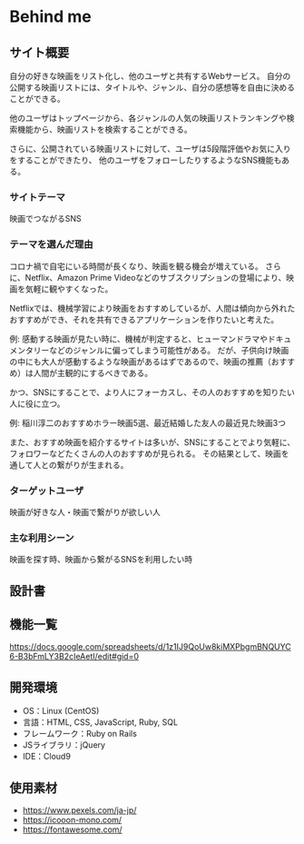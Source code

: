 # Behind me

## サイト概要

自分の好きな映画をリスト化し、他のユーザと共有するWebサービス。
自分の公開する映画リストには、タイトルや、ジャンル、自分の感想等を自由に決めることができる。

他のユーザはトップページから、各ジャンルの人気の映画リストランキングや検索機能から、映画リストを検索することができる。

さらに、公開されている映画リストに対して、ユーザは5段階評価やお気に入りをすることができたり、
他のユーザをフォローしたりするようなSNS機能もある。

### サイトテーマ

映画でつながるSNS

### テーマを選んだ理由

コロナ禍で自宅にいる時間が長くなり、映画を観る機会が増えている。
さらに、Netflix、Amazon Prime Videoなどのサブスクリプションの登場により、映画を気軽に観やすくなった。

Netflixでは、機械学習により映画をおすすめしているが、人間は傾向から外れたおすすめができ、それを共有できるアプリケーションを作りたいと考えた。

例: 感動する映画が見たい時に、機械が判定すると、ヒューマンドラマやドキュメンタリーなどのジャンルに偏ってしまう可能性がある。
だが、子供向け映画の中にも大人が感動するような映画があるはずであるので、映画の推薦（おすすめ）は人間が主観的にするべきである。

かつ、SNSにすることで、より人にフォーカスし、その人のおすすめを知りたい人に役に立つ。

例: 稲川淳二のおすすめホラー映画5選、最近結婚した友人の最近見た映画3つ

また、おすすめ映画を紹介するサイトは多いが、SNSにすることでより気軽に、フォロワーなどたくさんの人のおすすめが見られる。
その結果として、映画を通して人との繋がりが生まれる。

### ターゲットユーザ

映画が好きな人・映画で繋がりが欲しい人

### 主な利用シーン

映画を探す時、映画から繋がるSNSを利用したい時

## 設計書

## 機能一覧
https://docs.google.com/spreadsheets/d/1z1IJ9QoUw8kiMXPbgmBNQUYC6-B3bFmLY3B2cIeAetI/edit#gid=0

## 開発環境
- OS：Linux (CentOS)
- 言語：HTML, CSS, JavaScript, Ruby, SQL
- フレームワーク：Ruby on Rails
- JSライブラリ：jQuery
- IDE：Cloud9

## 使用素材
- https://www.pexels.com/ja-jp/
- https://icooon-mono.com/
- https://fontawesome.com/